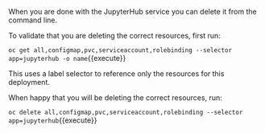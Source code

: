 When you are done with the JupyterHub service you can delete it from the command line.

To validate that you are deleting the correct resources, first run:

``oc get all,configmap,pvc,serviceaccount,rolebinding --selector app=jupyterhub -o name``{{execute}}

This uses a label selector to reference only the resources for this deployment.

When happy that you will be deleting the correct resources, run:

``oc delete all,configmap,pvc,serviceaccount,rolebinding --selector app=jupyterhub``{{execute}}
